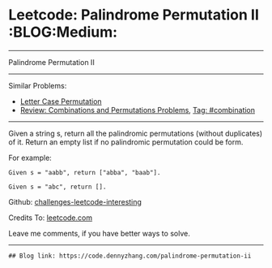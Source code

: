 
# Leetcode: Palindrome Permutation II     :BLOG:Medium:

---

Palindrome Permutation II  

---

Similar Problems:  

-   [Letter Case Permutation](https://code.dennyzhang.com/letter-case-permutation)
-   [Review: Combinations and Permutations Problems](https://code.dennyzhang.com/review-combination), [Tag: #combination](https://code.dennyzhang.com/tag/combination)

---

Given a string s, return all the palindromic permutations (without duplicates) of it. Return an empty list if no palindromic permutation could be form.  

For example:  

    Given s = "aabb", return ["abba", "baab"].
    
    Given s = "abc", return [].

Github: [challenges-leetcode-interesting](https://github.com/DennyZhang/challenges-leetcode-interesting/tree/master/problems/palindrome-permutation-ii)  

Credits To: [leetcode.com](https://leetcode.com/problems/palindrome-permutation-ii/description/)  

Leave me comments, if you have better ways to solve.  

---

    ## Blog link: https://code.dennyzhang.com/palindrome-permutation-ii

